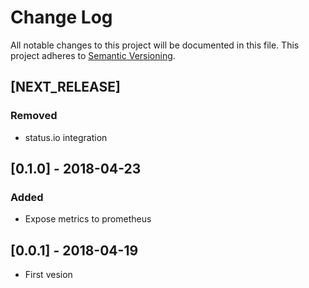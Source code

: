 # Change Log
All notable changes to this project will be documented in this file.
This project adheres to [Semantic Versioning](http://semver.org/).

## [NEXT_RELEASE]
### Removed
- status.io integration

## [0.1.0] - 2018-04-23
### Added
- Expose metrics to prometheus

## [0.0.1] - 2018-04-19
- First vesion
